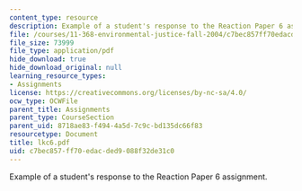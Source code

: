 ```yaml
---
content_type: resource
description: Example of a student's response to the Reaction Paper 6 assignment.
file: /courses/11-368-environmental-justice-fall-2004/c7bec857ff70edacded9088f32de31c0_lkc6.pdf
file_size: 73999
file_type: application/pdf
hide_download: true
hide_download_original: null
learning_resource_types:
- Assignments
license: https://creativecommons.org/licenses/by-nc-sa/4.0/
ocw_type: OCWFile
parent_title: Assignments
parent_type: CourseSection
parent_uid: 8718ae83-f494-4a5d-7c9c-bd135dc66f83
resourcetype: Document
title: lkc6.pdf
uid: c7bec857-ff70-edac-ded9-088f32de31c0
---
```

Example of a student's response to the Reaction Paper 6 assignment.